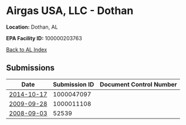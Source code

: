 # Airgas USA, LLC - Dothan

**Location:** Dothan, AL

**EPA Facility ID:** 100000203763

[Back to AL Index](../../index.md)

## Submissions

| Date | Submission ID | Document Control Number |
|------|--------------|-------------------------|
| [2014-10-17](submissions/1000047097.md) | 1000047097 |  |
| [2009-09-28](submissions/1000011108.md) | 1000011108 |  |
| [2008-09-03](submissions/52539.md) | 52539 |  |
